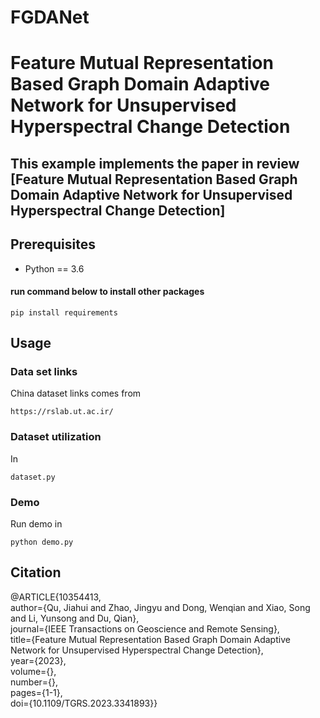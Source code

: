 # FGDANet
# Feature Mutual Representation Based Graph Domain Adaptive Network for Unsupervised Hyperspectral Change Detection

## This example implements the paper in review [Feature Mutual Representation Based Graph Domain Adaptive Network for Unsupervised Hyperspectral Change Detection]


## Prerequisites
- Python == 3.6

#### run command below to install other packages
```
pip install requirements
```

## Usage

### Data set links

China dataset links comes from
```
https://rslab.ut.ac.ir/
```

### Dataset utilization

In
```
dataset.py
```

### Demo

Run demo in 
```
python demo.py 
```


## Citation
@ARTICLE{10354413,
  <br />author={Qu, Jiahui and Zhao, Jingyu and Dong, Wenqian and Xiao, Song and Li, Yunsong and Du, Qian},
  <br />journal={IEEE Transactions on Geoscience and Remote Sensing}, 
  <br />title={Feature Mutual Representation Based Graph Domain Adaptive Network for Unsupervised Hyperspectral Change Detection}, 
  <br />year={2023},
  <br />volume={},
  <br />number={},
  <br />pages={1-1},
  <br />doi={10.1109/TGRS.2023.3341893}}
